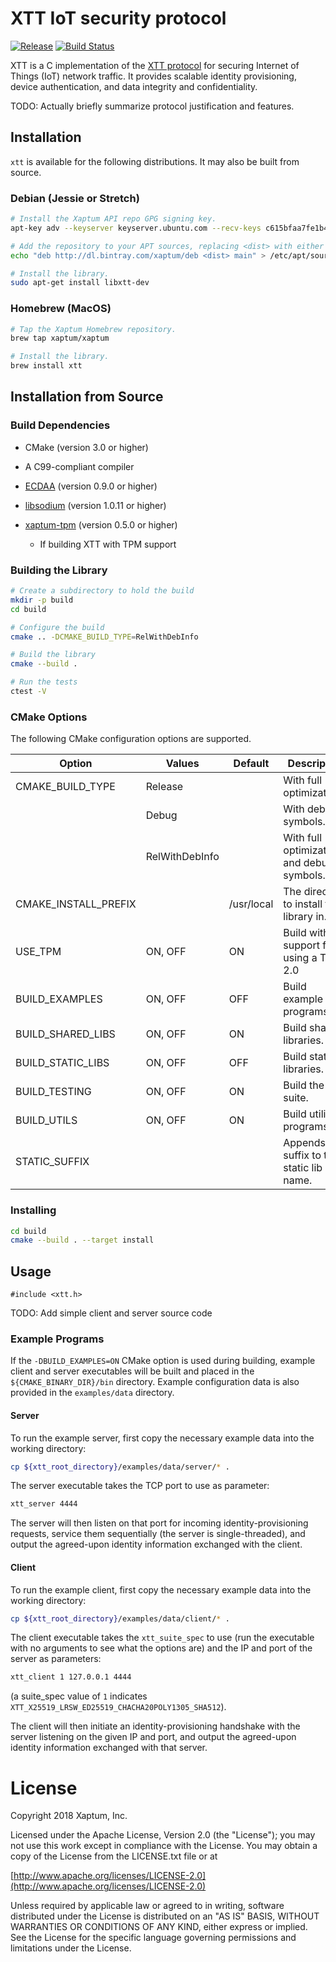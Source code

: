 # XTT IoT security protocol

[![Release](https://img.shields.io/github/release/xaptum/xtt.svg)](https://github.com/xaptum/xtt/releases)
[![Build Status](https://travis-ci.org/xaptum/xtt.svg?branch=master)](https://travis-ci.org/xaptum/xtt)

XTT is a C implementation of the [XTT
protocol](https://xaptum.github.io/xtt-spec/) for securing Internet of
Things (IoT) network traffic.  It provides scalable identity
provisioning, device authentication, and data integrity and
confidentiality.

TODO: Actually briefly summarize protocol justification and features.

## Installation

`xtt` is available for the following distributions. It may also be
built from source.

### Debian (Jessie or Stretch)

``` bash
# Install the Xaptum API repo GPG signing key.
apt-key adv --keyserver keyserver.ubuntu.com --recv-keys c615bfaa7fe1b4ca

# Add the repository to your APT sources, replacing <dist> with either jessie or stretch.
echo "deb http://dl.bintray.com/xaptum/deb <dist> main" > /etc/apt/sources.list.d/xaptum.list

# Install the library.
sudo apt-get install libxtt-dev
```

### Homebrew (MacOS)

``` bash
# Tap the Xaptum Homebrew repository.
brew tap xaptum/xaptum

# Install the library.
brew install xtt
```

## Installation from Source

### Build Dependencies

* CMake (version 3.0 or higher)
* A C99-compliant compiler

* [ECDAA](https://github.com/xaptum/ecdaa) (version 0.9.0 or higher)
* [libsodium](https://github.com/jedisct1/libsodium) (version 1.0.11 or higher)
* [xaptum-tpm](https://github.com/xaptum/xaptum-tpm) (version 0.5.0 or higher)
  * If building XTT with TPM support

### Building the Library

```bash
# Create a subdirectory to hold the build
mkdir -p build
cd build

# Configure the build
cmake .. -DCMAKE_BUILD_TYPE=RelWithDebInfo

# Build the library
cmake --build .

# Run the tests
ctest -V
```

### CMake Options

The following CMake configuration options are supported.

| Option               | Values         | Default    | Description                                |
|----------------------|----------------|------------|--------------------------------------------|
| CMAKE_BUILD_TYPE     | Release        |            | With full optimizations.                   |
|                      | Debug          |            | With debug symbols.                        |
|                      | RelWithDebInfo |            | With full optimizations and debug symbols. |
| CMAKE_INSTALL_PREFIX | <string>       | /usr/local | The directory to install the library in.   |
| USE_TPM              | ON, OFF        | ON         | Build with support for using a TPM 2.0     |
| BUILD_EXAMPLES       | ON, OFF        | OFF        | Build example programs                     |
| BUILD_SHARED_LIBS    | ON, OFF        | ON         | Build shared libraries.                    |
| BUILD_STATIC_LIBS    | ON, OFF        | OFF        | Build static libraries.                    |
| BUILD_TESTING        | ON, OFF        | ON         | Build the test suite.                      |
| BUILD_UTILS          | ON, OFF        | ON         | Build utility programs.                    |
| STATIC_SUFFIX        | <string>       | <none>     | Appends a suffix to the static lib name.   |

### Installing

```bash
cd build
cmake --build . --target install
```

## Usage
```
#include <xtt.h>
```
TODO: Add simple client and server source code

### Example Programs
If the `-DBUILD_EXAMPLES=ON` CMake option is used during building,
example client and server executables will be built and placed
in the `${CMAKE_BINARY_DIR}/bin` directory.
Example configuration data is also provided in the `examples/data`
directory.

#### Server
To run the example server, first copy the necessary example data
into the working directory:
```bash
cp ${xtt_root_directory}/examples/data/server/* .
```

The server executable takes the TCP port to use as parameter:
```bash
xtt_server 4444
```

The server will then listen on that port for incoming identity-provisioning
requests, service them sequentially (the server is single-threaded),
and output the agreed-upon identity information exchanged with the client.

#### Client
To run the example client, first copy the necessary example data
into the working directory:
```bash
cp ${xtt_root_directory}/examples/data/client/* .
```

The client executable takes the `xtt_suite_spec` to use
(run the executable with no arguments to see what the options are)
and the IP and port of the server as parameters:
```bash
xtt_client 1 127.0.0.1 4444
```
(a suite_spec value of `1` indicates `XTT_X25519_LRSW_ED25519_CHACHA20POLY1305_SHA512`).

The client will then initiate an identity-provisioning handshake with the server
listening on the given IP and port,
and output the agreed-upon identity information exchanged with that server.

# License
Copyright 2018 Xaptum, Inc.

Licensed under the Apache License, Version 2.0 (the "License"); you may not
use this work except in compliance with the License. You may obtain a copy of
the License from the LICENSE.txt file or at

[http://www.apache.org/licenses/LICENSE-2.0](http://www.apache.org/licenses/LICENSE-2.0)

Unless required by applicable law or agreed to in writing, software
distributed under the License is distributed on an "AS IS" BASIS, WITHOUT
WARRANTIES OR CONDITIONS OF ANY KIND, either express or implied. See the
License for the specific language governing permissions and limitations under
the License.
